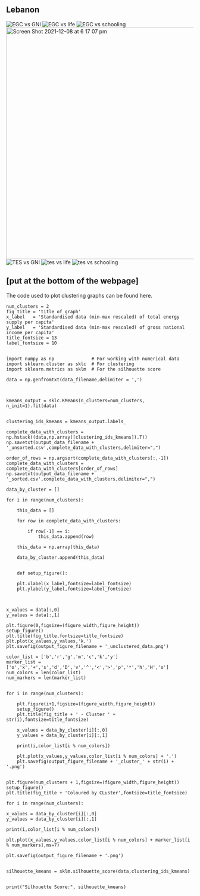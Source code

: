 
## Lebanon
![EGC vs GNI](https://user-images.githubusercontent.com/92082534/145281836-82c7f29d-9b5a-4779-a08e-523b9bbe0e0f.png)
![EGC vs life](https://user-images.githubusercontent.com/92082534/145281839-d98b636b-eed1-4ce9-ae31-4644cc0d79b7.png)
![EGC vs schooling](https://user-images.githubusercontent.com/92082534/145281845-d27b5125-014a-4a7d-a782-bac49f6c7d72.png)
<img width="620" alt="Screen Shot 2021-12-08 at 6 17 07 pm" src="https://user-images.githubusercontent.com/92082534/145281848-33e8e229-c775-437d-9289-4ca0be93e301.png">
![TES vs GNI](https://user-images.githubusercontent.com/92082534/145281851-fe092dc7-2f09-4510-9061-5dfa129f00dd.png)
![tes vs life](https://user-images.githubusercontent.com/92082534/145281853-faae8564-d854-4be2-b544-ff633c770b20.png)
![tes vs schooling](https://user-images.githubusercontent.com/92082534/145281857-98160c7a-2f13-40ce-ae30-06874303b875.png)



## [put at the bottom of the webpage]

The code used to plot clustering graphs can be found here.

    num_clusters = 2
    fig_title = 'title of graph'
    x_label   = 'Standardised data (min-max rescaled) of total energy supply per capita'
    y_label   = 'Standardised data (min-max rescaled) of gross national income per capita'
    title_fontsize = 13
    label_fontsize = 10


    import numpy as np              # For working with numerical data
    import sklearn.cluster as sklc  # For clustering
    import sklearn.metrics as sklm  # For the silhouette score

    data = np.genfromtxt(data_filename,delimiter = ',')



    kmeans_output = sklc.KMeans(n_clusters=num_clusters, n_init=1).fit(data)


    clustering_ids_kmeans = kmeans_output.labels_

    complete_data_with_clusters = np.hstack((data,np.array([clustering_ids_kmeans]).T))
    np.savetxt(output_data_filename + '_unsorted.csv',complete_data_with_clusters,delimiter=",")

    order_of_rows = np.argsort(complete_data_with_clusters[:,-1])
    complete_data_with_clusters = complete_data_with_clusters[order_of_rows]
    np.savetxt(output_data_filename + '_sorted.csv',complete_data_with_clusters,delimiter=",")

    data_by_cluster = []

    for i in range(num_clusters):

        this_data = []

        for row in complete_data_with_clusters:

            if row[-1] == i:
                this_data.append(row)

        this_data = np.array(this_data)

        data_by_cluster.append(this_data)


        def setup_figure():

        plt.xlabel(x_label,fontsize=label_fontsize)
        plt.ylabel(y_label,fontsize=label_fontsize)



    x_values = data[:,0]
    y_values = data[:,1]

    plt.figure(0,figsize=(figure_width,figure_height))
    setup_figure()
    plt.title(fig_title,fontsize=title_fontsize)
    plt.plot(x_values,y_values,'k.')
    plt.savefig(output_figure_filename + '_unclustered_data.png')

    color_list = ['b','r','g','m','c','k','y']
    marker_list = ['o','x','+','s','d','D','v','^','<','>','p','*','h','H','o']
    num_colors = len(color_list)
    num_markers = len(marker_list)


    for i in range(num_clusters):

        plt.figure(i+1,figsize=(figure_width,figure_height))
        setup_figure()
        plt.title(fig_title + ' - Cluster ' + str(i),fontsize=title_fontsize)

        x_values = data_by_cluster[i][:,0]
        y_values = data_by_cluster[i][:,1]

        print(i,color_list[i % num_colors])

        plt.plot(x_values,y_values,color_list[i % num_colors] + '.')
        plt.savefig(output_figure_filename + '_cluster_' + str(i) + '.png')


    plt.figure(num_clusters + 1,figsize=(figure_width,figure_height))
    setup_figure()
    plt.title(fig_title + 'Coloured by CLuster',fontsize=title_fontsize)

    for i in range(num_clusters):
    
    x_values = data_by_cluster[i][:,0]
    y_values = data_by_cluster[i][:,1]
    
    print(i,color_list[i % num_colors])
    
    plt.plot(x_values,y_values,color_list[i % num_colors] + marker_list[i % num_markers],ms=7)
      
    plt.savefig(output_figure_filename + '.png')


    silhouette_kmeans = sklm.silhouette_score(data,clustering_ids_kmeans)


    print("Silhouette Score:", silhouette_kmeans)




